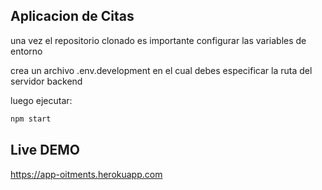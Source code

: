 ## Aplicacion de Citas

una vez el repositorio clonado es importante configurar las variables de entorno

crea un archivo .env.development en el cual debes especificar la ruta del servidor backend

luego ejecutar:
```js
npm start
```


## Live DEMO
https://app-oitments.herokuapp.com
